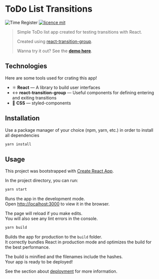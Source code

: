 # ToDo List Transitions

![Time Register](https://img.shields.io/badge/Yago%20Pessoa-Time--Register-%236633cc)
[![licence mit](https://img.shields.io/badge/licence-MIT-blue.svg)](https://choosealicense.com/licenses/mit/)

> Simple ToDo list app created for testing transitions with React.
>
> Created using [react-transition-group](http://reactcommunity.org/react-transition-group).
>
> Wanna try it out? See the [**demo here**](https://drive.google.com/file/d/1NwUdyUQqa6ZfNyP7YMHbB6vMQ-2ibQlf/view?usp=sharing).

## Technologies

Here are some tools used for crating this app!

- ⚛ **React** — A library to build user interfaces
- :left_right_arrow: **react-transition-group** — Useful components for defining entering and exiting transitions
- 💅 **CSS** — styled-components

## Installation

Use a package manager of your choice (npm, yarn, etc.) in order to install all dependencies

```bash
yarn install
```

## Usage

This project was bootstrapped with [Create React App](https://github.com/facebook/create-react-app).

In the project directory, you can run:

```bash
yarn start
```

Runs the app in the development mode.<br />
Open [http://localhost:3000](http://localhost:3000) to view it in the browser.

The page will reload if you make edits.<br />
You will also see any lint errors in the console.

```bash
yarn build
```

Builds the app for production to the `build` folder.<br />
It correctly bundles React in production mode and optimizes the build for the best performance.

The build is minified and the filenames include the hashes.<br />
Your app is ready to be deployed!

See the section about [deployment](https://facebook.github.io/create-react-app/docs/deployment) for more information.
